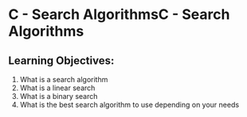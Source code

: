 # C - Search AlgorithmsC - Search Algorithms

## Learning Objectives:

1. What is a search algorithm
2. What is a linear search
3. What is a binary search
4. What is the best search algorithm to use depending on your needs
